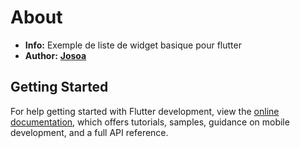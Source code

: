 # About

- **Info:** Exemple de liste de widget basique pour flutter
- **Author:** **[Josoa](https://github.com/josoavj)**

## Getting Started

For help getting started with Flutter development, view the
[online documentation](https://docs.flutter.dev/), which offers tutorials,
samples, guidance on mobile development, and a full API reference.
